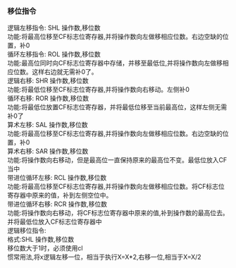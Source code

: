 ### 移位指令
逻辑左移指令: SHL 操作数,移位数  
功能:将最高位移至CF标志位寄存器,并将操作数向左做移相应位数。右边空缺的位置，补0  
循环左移指令: ROL 操作数,移位数  
功能:最高位同时向CF标志位寄存器中存储，并移至最低位,并将操作数向左做移相应位数。这样右边就无需补0了。  
逻辑右移: SHR 操作数,移位数  
功能:将最低位移至CF标志位寄存器,并将操作数向右移动。左侧补0  
循环右移: ROR 操作数,移位数  
功能:将最低位放置CF标志位寄存器，并将最低位移至当前最高位，这样左侧无需补0了  
算术左移: SAL 操作数,移位数  
功能:将最高位移至CF标志位寄存器,并将操作数向左做移相应位数。右边空缺的位置，补0  
算术右移: SAR 操作数,移位数  
功能:将操作数向右移动，但是最高位一直保持原来的最高位不变。最低位放入CF当中  
带进位循环左移: RCL 操作数,移位数  
功能:将最高位移至CF标志位寄存器,并将操作数向左做移相应位数。将CF标志位寄存器中原来的值，补到左侧空位中。  
带进位循环右移: RCR 操作数,移位数  
功能:将操作数向右移动，将CF标志位寄存器中原来的值,补到操作数的最高位去。并将最低位放入CF标志位寄存器中  
逻辑移位指令:  
格式:SHL 操作数,移位数  
移位数大于1时，必须使用cl  
惯常用法,将x逻辑左移一位，相当于执行X=X*2,右移一位,相当于X=X/2  